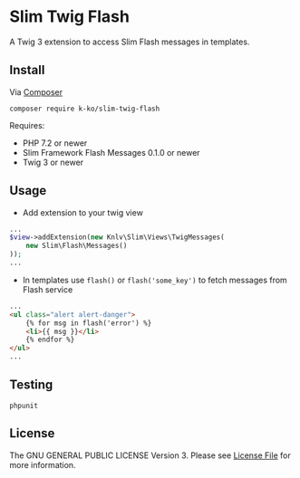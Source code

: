 # Slim Twig Flash

A Twig 3 extension to access Slim Flash messages in templates.

## Install

Via [Composer](https://getcomposer.org/)

```terminal
composer require k-ko/slim-twig-flash
```

Requires:

-   PHP 7.2 or newer
-   Slim Framework Flash Messages 0.1.0 or newer
-   Twig 3 or newer

## Usage

-   Add extension to your twig view

```php
...
$view->addExtension(new Knlv\Slim\Views\TwigMessages(
    new Slim\Flash\Messages()
));
...
```

-   In templates use `flash()` or `flash('some_key')` to fetch messages from Flash service

```html
...
<ul class="alert alert-danger">
	{% for msg in flash('error') %}
	<li>{{ msg }}</li>
	{% endfor %}
</ul>
...
```

## Testing

```terminal
phpunit
```

## License

The GNU GENERAL PUBLIC LICENSE Version 3. Please see [License File](LICENSE) for more information.
